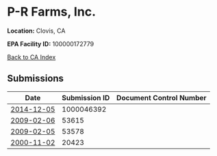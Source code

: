 # P-R Farms, Inc.

**Location:** Clovis, CA

**EPA Facility ID:** 100000172779

[Back to CA Index](../../index.md)

## Submissions

| Date | Submission ID | Document Control Number |
|------|--------------|-------------------------|
| [2014-12-05](submissions/1000046392.md) | 1000046392 |  |
| [2009-02-06](submissions/53615.md) | 53615 |  |
| [2009-02-05](submissions/53578.md) | 53578 |  |
| [2000-11-02](submissions/20423.md) | 20423 |  |
